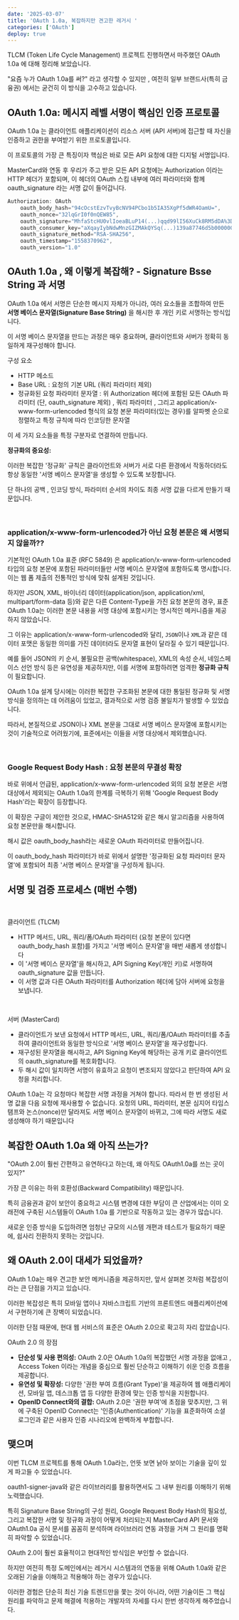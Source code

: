```yaml
---
date: '2025-03-07'
title: 'OAuth 1.0a, 복잡하지만 견고한 레거시 '
categories: ['OAuth']
deploy: true
---
```


TLCM (Token Life Cycle Management) 프로젝트 진행하면서 마주했던 OAuth 1.0a 에 대해 정리해 보았습니다.

"요즘 누가 OAuth 1.0a를 써?" 라고 생각할 수 있지만 , 여전히 일부 브랜드사(특히 금융권) 에서는 굳건히 이 방식을 고수하고 있습니다.

## OAuth 1.0a: 메시지 레벨 서명이 핵심인 인증 프로토콜

OAuth 1.0a 는 클라이언트 애플리케이션이 리소스 서버 (API 서버)에 접근할 때 자신을 인증하고 권한을 부여받기 위한 프로토콜입니다.

이 프로토콜의 가장 큰 특징이자 핵심은 바로 모든 API 요청에 대한 디지털 서명입니다.

MasterCard와 연동 후 우리가 주고 받은 모든 API 요청에는 Authorization 이라는 HTTP 헤더가 포함되며,
이 헤더의 OAuth 스킴 내부에
여러 파라미터와 함께 oauth_signature 라는 서명 값이 들어갑니다.

```java
Authorization: OAuth
    oauth_body_hash="94cOcstEzvTvyBcNV94PCbo1b5IA35XgPf5dWR4OamU=",
    oauth_nonce="32lqGrI0f0nQEW85",
    oauth_signature="MhfaStcHU0vlIoeaBLuP14(...)qqd99lI56XuCk8RM5dDA%3D%3D",
    oauth_consumer_key="aXqayIybNdwMnzGIZMAkQYSq(...)139a87746d5b00000000000000",
    oauth_signature_method="RSA-SHA256",
    oauth_timestamp="1558370962",
    oauth_version="1.0"
```

## OAuth 1.0a , 왜 이렇게 복잡해? - Signature Bsse String 과 서명

OAuth 1.0a 에서 서명은 단순한 메시지 자체가 아니라, 여러 요소들을 조합하여 만든 **서명 베이스 문자열(Signature Base String)** 을 해시한 후 개인 키로 서명하는 방식입니다.

이 서명 베이스 문자열을 만드는 과정은 매우 중요하며,
클라이언트와 서버가 정확히 동일하게 재구성해야 합니다.

구성 요소

- HTTP 메소드
- Base URL : 요청의 기본 URL (쿼리 파라미터 제외)
- 정규화된 요청 파라미터 문자열 : 위 Authorization 헤더에 포함된 모든 OAuth 파라미터 (단, oauth_signature 제외) , 쿼리 파라미터 , 그리고 application/x-www-form-urlencoded 형식의 요청 본문 파라미터(있는 경우)를 알파벳 순으로 정렬하고 특정 규칙에 따라 인코딩한 문자열

이 세 가지 요소들을 특정 구분자로 연결하여 만듭니다.

**정규화의 중요성:**

이러한 복잡한 '정규화' 규칙은 클라이언트와 서버가 서로 다른 환경에서 작동하더라도 항상 동일한 '서명 베이스 문자열'을 생성할 수 있도록 보장합니다.

단 하나의 공백 , 인코딩 방식, 파라미터 순서의 차이도 최종 서명 값을 다르게 만들기 때문입니다.

<br/>

### application/x-www-form-urlencoded가 아닌 요청 본문은 왜 서명되지 않을까??

기본적인 OAuth 1.0a 표준 (RFC 5849) 은 application/x-www-form-urlencoded 타입의 요청 본문에 포함된 파라미터들만 서명 베이스 문자열에 포함하도록 명시합니다. 이는 웹 폼 제출의 전통적인 방식에 맞춰 설계된 것입니다.

하지만 JSON, XML, 바이너리 데이터(application/json, application/xml, multipart/form-data 등)와 같은 다른 Content-Type을 가진 요청 본문의 경우, 표준 OAuth 1.0a는 이러한 본문 내용을 서명 대상에 포함시키는 명시적인 메커니즘을 제공하지 않았습니다.

그 이유는 application/x-www-form-urlencoded와 달리, `JSON`이나 `XML`과 같은 데이터 포맷은 동일한 의미를 가진 데이터라도 문자열 표현이 달라질 수 있기 때문입니다.

예를 들어 JSON의 키 순서, 불필요한 공백(whitespace), XML의 속성 순서, 네임스페이스 선언 방식 등은 유연성을 제공하지만, 이를 서명에 포함하려면 엄격한 **정규화 규칙** 이 필요합니다.

OAuth 1.0a 설계 당시에는 이러한 복잡한 구조화된 본문에 대한 통일된 정규화 및 서명 방식을 정의하는 데 어려움이 있었고, 결과적으로 서명 검증 불일치가 발생할 수 있었습니다.

따라서, 본질적으로 JSON이나 XML 본문을 그대로 서명 베이스 문자열에 포함시키는 것이 기술적으로 어려웠기에, 표준에서는 이들을 서명 대상에서 제외했습니다.

<br/>

### Google Request Body Hash : 요청 본문의 무결성 확장

바로 위에서 언급된, application/x-www-form-urlencoded 외의 요청 본문은 서명 대상에서 제외되는 OAuth 1.0a의 한계를 극복하기 위해 'Google Request Body Hash'라는 확장이 등장합니다.

이 확장은 구글이 제안한 것으로, HMAC-SHA512와 같은 해시 알고리즘을 사용하여 요청 본문만을 해시합니다.

해시 값은 oauth_body_hash라는 새로운 OAuth 파라미터로 만들어집니다.

이 oauth_body_hash 파라미터가 바로 위에서 설명한 '정규화된 요청 파라미터 문자열'에 포함되어 최종 '서명 베이스 문자열'을 구성하게 됩니다.

## 서명 및 검증 프로세스 (매번 수행)

<br/>

클라이언트 (TLCM)

- HTTP 메서드, URL, 쿼리/폼/OAuth 파라미터 (요청 본문이 있다면 oauth_body_hash 포함)를 가지고 '서명 베이스 문자열'을 매번 새롭게 생성합니다
- 이 '서명 베이스 문자열'을 해시하고, API Signing Key(개인 키)로 서명하여 oauth_signature 값을 만듭니다.
- 이 서명 값과 다른 OAuth 파라미터를 Authorization 헤더에 담아 서버에 요청을 보냅니다.

<br/>

서버 (MasterCard)

- 클라이언트가 보낸 요청에서 HTTP 메서드, URL, 쿼리/폼/OAuth 파라미터를 추출하여 클라이언트와 동일한 방식으로 '서명 베이스 문자열'을 재구성합니다.
- 재구성된 문자열을 해시하고, API Signing Key에 해당하는 공개 키로 클라이언트의 oauth_signature를 복호화합니다.
- 두 해시 값이 일치하면 서명이 유효하고 요청이 변조되지 않았다고 판단하여 API 요청을 처리합니다.

OAuth 1.0a는 각 요청마다 복잡한 서명 과정을 거쳐야 합니다. 따라서 한 번 생성된 서명 값을 다음 요청에 재사용할 수 없습니다. 요청의 URL, 파라미터, 본문 심지어 타임스탬프와 논스(nonce)만 달라져도 서명 베이스 문자열이 바뀌고, 그에 따라 서명도 새로 생성해야 하기 때문입니다

## 복잡한 OAuth 1.0a 왜 아직 쓰는가?

"OAuth 2.0이 훨씬 간편하고 유연하다고 하는데, 왜 아직도 OAuth1.0a를 쓰는 곳이 있지?"

가장 큰 이유는 하위 호환성(Backward Compatibility) 때문입니다.

특히 금융권과 같이 보안이 중요하고 시스템 변경에 대한 부담이 큰 산업에서는 이미 오래전에 구축된 시스템들이 OAuth 1.0a 를 기반으로 작동하고 있는 경우가 많습니다.

새로운 인증 방식을 도입하려면 엄청난 규모의 시스템 개편과 테스트가 필요하기 때문에, 쉽사리 전환하지 못하는 것입니다.

## 왜 OAuth 2.0이 대세가 되었을까?

OAuth 1.0a는 매우 견고한 보안 메커니즘을 제공하지만, 앞서 살펴본 것처럼 복잡성이라는 큰 단점을 가지고 있습니다.

이러한 복잡성은 특히 모바일 앱이나 자바스크립트 기반의 프론트엔드 애플리케이션에서 구현하기에 큰 장벽이 되었습니다.

이러한 단점 때문에, 현대 웹 서비스의 표준은 OAuth 2.0으로 확고히 자리 잡았습니다.

OAuth 2.0 의 장점

- **단순성 및 사용 편의성:** OAuth 2.0은 OAuth 1.0a의 복잡했던 서명 과정을 없애고 , Access Token 이라는 개념을 중심으로 훨씬 단순하고 이해하기 쉬운 인증 흐름을 제공합니다.
- **유연성 및 확장성:** 다양한 '권한 부여 흐름(Grant Type)'을 제공하여 웹 애플리케이션, 모바일 앱, 데스크톱 앱 등 다양한 환경에 맞는 인증 방식을 지원합니다.
- **OpenID Connect와의 결합:** OAuth 2.0은 '권한 부여'에 초점을 맞추지만, 그 위에 구축된 OpenID Connect는 '인증(Authentication)' 기능을 표준화하여 소셜 로그인과 같은 사용자 인증 시나리오에 완벽하게 부합합니다.

## 맺으며

이번 TLCM 프로젝트를 통해 OAuth 1.0a라는, 언뜻 보면 낡아 보이는 기술을 깊이 있게 파고들 수 있었습니다.

oauth1-signer-java와 같은 라이브러리를 활용하면서도 그 내부 원리를 이해하기 위해 노력했습니다.

특히 Signature Base String의 구성 원리, Google Request Body Hash의 필요성, 그리고 복잡한 서명 및 정규화 과정이 어떻게 처리되는지 MasterCard API 문서와 OAuth1.0a 공식 문서를 꼼꼼히 분석하며 라이브러리 연동 과정을 거쳐
그 원리를 명확히 파악할 수 있었습니다.

OAuth 2.0이 훨씬 효율적이고 현대적인 방식임은 부인할 수 없습니다.

하지만 여전히 특정 도메인에서는 레거시 시스템과의 연동을 위해 OAuth 1.0a와 같은 오래된 기술을 이해하고 적용해야 하는 경우가 있습니다.

이러한 경험은 단순히 최신 기술 트렌드만을 쫓는 것이 아니라, 어떤 기술이든 그 핵심 원리를 파악하고 문제 해결에 적용하는 개발자의 자세를 다시 한번 생각하게 해주었습니다.
